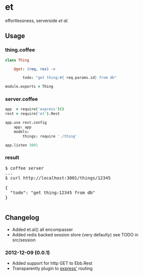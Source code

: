 et
==

effortlessness, serverside <i>et al.</i>

Usage
-----


### thing.coffee

```coffee
class Thing

    @get: (req, res) -> 

        todo: "get thing:#{ req.params.id} from db"

module.exports = Thing
```


### server.coffee

```coffee
app  = require('express')()
rest = require('et').Rest

app.use rest.config
    app: app
    models:
        things: require './thing'

app.listen 3001
```


### result

<pre>
$ coffee server
...
$ curl http://localhost:3001/things/12345

{
  "todo": "get thing:12345 from db"
}

</pre>


Changelog
---------


* Added et.al() all encompasser
* Added redis backed session store (very defaulty) see TODO in src/session

### 2012-12-09 (0.0.1)

* Added support for http GET to Ebb.Rest
* Transparently plugin to [express'](https://github.com/visionmedia/express) routing

